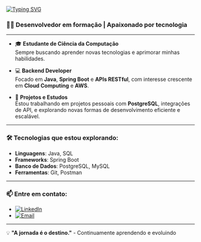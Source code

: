 [![Typing SVG](https://readme-typing-svg.herokuapp.com/?color=00FFFF&size=35&center=true&vCenter=true&width=1000&lines=+Olá!+sou+o+Mauricio,+seja+Bem+vindo+ao+meu+Github+)](https://git.io/typing-svg)

### 👨‍💻 **Desenvolvedor em formação | Apaixonado por tecnologia**

---

- 🎓 **Estudante de Ciência da Computação**  
  Sempre buscando aprender novas tecnologias e aprimorar minhas habilidades.

- 💻 **Backend Developer**  
  Focado em **Java**, **Spring Boot** e **APIs RESTful**, com interesse crescente em **Cloud Computing** e **AWS**.

- 🚀 **Projetos e Estudos**  
  Estou trabalhando em projetos pessoais com **PostgreSQL**, integrações de API, e explorando novas formas de desenvolvimento eficiente e escalável.

---

### 🛠️ **Tecnologias que estou explorando:**
- **Linguagens**: Java, SQL
- **Frameworks**: Spring Boot
- **Banco de Dados**: PostgreSQL, MySQL
- **Ferramentas**: Git, Postman

---

### 📫 **Entre em contato:**

- [![LinkedIn](https://img.shields.io/badge/LinkedIn-blue?style=for-the-badge&logo=linkedin)](https://www.linkedin.com/in/mauricio-gomes-479221223/) 
- [![Email](https://img.shields.io/badge/Email-D14836?style=for-the-badge&logo=gmail&logoColor=white)](ghomes.mauricio@gmail.com)

---

💡 **"A jornada é o destino."** - Continuamente aprendendo e evoluindo
